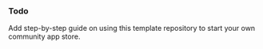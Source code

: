 ### Todo

Add step-by-step guide on using this template repository to start your own community app store.